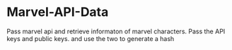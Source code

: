 # Marvel-API-Data
Pass marvel api and retrieve informaton of  marvel characters.
Pass the API keys and public keys. and use the two to generate a hash
